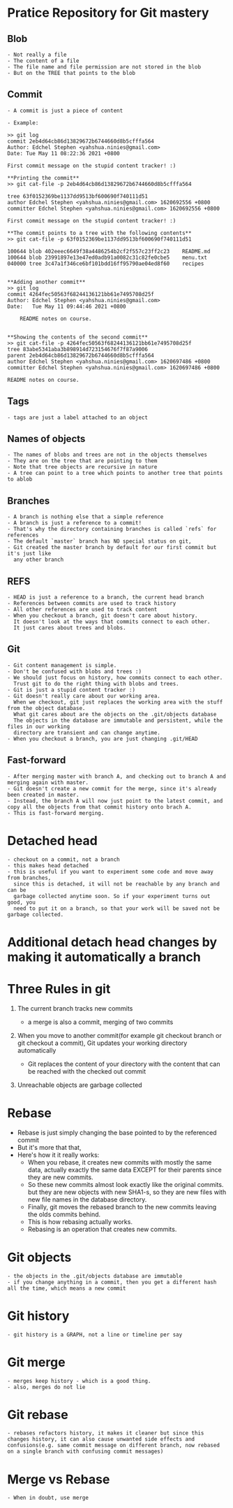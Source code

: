# Pratice Repository for Git mastery

## Blob

    - Not really a file
    - The content of a file
    - The file name and file permission are not stored in the blob
    - But on the TREE that points to the blob

## Commit

    - A commit is just a piece of content

    - Example:

    >> git log
    commit 2eb4d64cb86d13829672b6744660d8b5cfffa564
    Author: Edchel Stephen <yahshua.ninies@gmail.com>
    Date: Tue May 11 08:22:36 2021 +0800

    First commit message on the stupid content tracker! :)

    **Printing the commit**
    >> git cat-file -p 2eb4d64cb86d13829672b6744660d8b5cfffa564

    tree 63f0152369be1137dd9513bf600690f740111d51
    author Edchel Stephen <yahshua.ninies@gmail.com> 1620692556 +0800
    committer Edchel Stephen <yahshua.ninies@gmail.com> 1620692556 +0800

    First commit message on the stupid content tracker! :)

    **The commit points to a tree with the following contents**
    >> git cat-file -p 63f0152369be1137dd9513bf600690f740111d51

    100644 blob 402eeec6649f38a4486254b2cf2f557c23ff2c23	README.md
    100644 blob 23991897e13e47ed0adb91a0082c31c82fe0cbe5	menu.txt
    040000 tree 3c47a1f346ce6bf101bdd16ff95790ae04ed8f60	recipes


    **Adding another commit**
    >> git log
    commit 4264fec50563f68244136121bb61e7495708d25f
    Author: Edchel Stephen <yahshua.ninies@gmail.com>
    Date:   Tue May 11 09:44:46 2021 +0800

        README notes on course.


    **Showing the contents of the second commit**
    >> git cat-file -p 4264fec50563f68244136121bb61e7495708d25f
    tree 83abe5341aba3b898914d723154676f7f87a9006
    parent 2eb4d64cb86d13829672b6744660d8b5cfffa564
    author Edchel Stephen <yahshua.ninies@gmail.com> 1620697486 +0800
    committer Edchel Stephen <yahshua.ninies@gmail.com> 1620697486 +0800

    README notes on course.

## Tags

    - tags are just a label attached to an object

## Names of objects

    - The names of blobs and trees are not in the objects themselves
    - They are on the tree that are pointing to them
    - Note that tree objects are recursive in nature
    - A tree can point to a tree which points to another tree that points to ablob

## Branches

    - A branch is nothing else that a simple reference
    - A branch is just a reference to a commit!
    - That's why the directory containing branches is called `refs` for references
    - The default `master` branch has NO special status on git,
    - Git created the master branch by default for our first commit but it's just like
      any other branch

## REFS

    - HEAD is just a reference to a branch, the current head branch
    - References between commits are used to track history
    - All other references are used to track content
    - When you checkout a branch, git doesn't care about history.
      It doesn't look at the ways that commits connect to each other.
      It just cares about trees and blobs.

## Git

    - Git content management is simple.
    - Don't be confused with blobs and trees :)
    - We should just focus on history, how commits connect to each other.
      Trust git to do the right thing with blobs and trees.
    - Git is just a stupid content tracker :)
    - Git doesn't really care about our working area.
      When we checkout, git just replaces the working area with the stuff from the object database.
      What git cares about are the objects on the .git/objects database
      The objects in the database are immutable and persistent, while the files in our working
      directory are transient and can change anytime.
    - When you checkout a branch, you are just changing .git/HEAD

## Fast-forward

    - After merging master with branch A, and checking out to branch A and merging again with master.
    - Git doesn't create a new commit for the merge, since it's already been created in master.
    - Instead, the branch A will now just point to the latest commit, and copy all the objects from that commit history onto brach A.
    - This is fast-forward merging.

# Detached head

    - checkout on a commit, not a branch
    - this makes head detached
    - this is useful if you want to experiment some code and move away from branches,
      since this is detached, it will not be reachable by any branch and can be
      garbage collected anytime soon. So if your experiment turns out good, you
      need to put it on a branch, so that your work will be saved not be garbage collected.

# Additional detach head changes by making it automatically a branch

# Three Rules in git

1. The current branch tracks new commits

    - a merge is also a commit, merging of two commits

2. When you move to another commit(for example git checkout branch or git checkout a commit), Git updates your working directory automatically

    - Git replaces the content of your directory with the content that can be reached with the checked out commit

3. Unreachable objects are garbage collected

# Rebase

-   Rebase is just simply changing the base pointed to by the referenced commit
-   But it's more that that,
-   Here's how it it really works:
    -   When you rebase, it creates new commits with mostly the same data, actually exactly the same data EXCEPT for their parents since they are new commits.
    -   So these new commits almost look exactly like the original commits. but they are new objects with new SHA1-s, so they are new files with new file names in the database directory.
    -   Finally, git moves the rebased branch to the new commits leaving the olds commits behind.
    -   This is how rebasing actually works.
    -   Rebasing is an operation that creates new commits.

# Git objects

    - the objects in the .git/objects database are immutable
    - if you change anything in a commit, then you get a different hash all the time, which means a new commit

# Git history

    - git history is a GRAPH, not a line or timeline per say

# Git merge

    - merges keep history - which is a good thing.
    - also, merges do not lie

# Git rebase

    - rebases refactors history, it makes it cleaner but since this changes history, it can also cause unwanted side effects and confusions(e.g. same commit message on different branch, now rebased on a single branch with confusing commit messages)

# Merge vs Rebase

    - When in doubt, use merge
